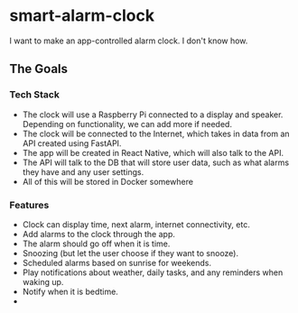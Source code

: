 # smart-alarm-clock
I want to make an app-controlled alarm clock. I don't know how. 

## The Goals
### Tech Stack
- The clock will use a Raspberry Pi connected to a display and speaker. Depending on functionality, we can add more if needed.
- The clock will be connected to the Internet, which takes in data from an API created using FastAPI.
- The app will be created in React Native, which will also talk to the API.
- The API will talk to the DB that will store user data, such as what alarms they have and any user settings.
- All of this will be stored in Docker somewhere
### Features
- Clock can display time, next alarm, internet connectivity, etc.
- Add alarms to the clock through the app.
- The alarm should go off when it is time.
- Snoozing (but let the user choose if they want to snooze).
- Scheduled alarms based on sunrise for weekends.
- Play notifications about weather, daily tasks, and any reminders when waking up.
- Notify when it is bedtime.
- 